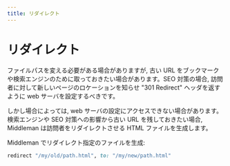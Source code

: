 ```yaml
---
title: リダイレクト
---
```


# リダイレクト

ファイルパスを変える必要がある場合がありますが, 古い URL をブックマークや検索エンジンのために取っておきたい場合があります。SEO 対策の場合, 訪問者に対して新しいページのロケーションを知らせ "301 Redirect" ヘッダを返すように web サーバを設定するべきです。

しかし場合によっては, web サーバの設定にアクセスできない場合があります。検索エンジンや SEO 対策への影響から古い URL を残しておきたい場合, Middleman は訪問者をリダイレクトさせる HTML ファイルを生成します。

Middleman でリダイレクト指定のファイルを生成:

```ruby
redirect "/my/old/path.html", to: "/my/new/path.html"
```
